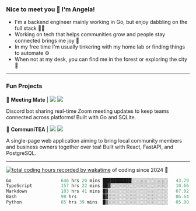 ### Nice to meet you 👋 I'm Angela!

- I'm a backend engineer mainly working in Go, but enjoy dabbling on the full stack 👩‍💻
- Working on tech that helps communities grow and people stay connected brings me joy 🤝
- In my free time I'm usually tinkering with my home lab or finding things to automate ⚙️
- When not at my desk, you can find me in the forest or exploring the city 🧋

---

### Fun Projects

👾 **Meeting Mate** | [![](https://img.shields.io/badge/Code-violet.svg?style=flat-square)](https://github.com/angelajfisher/meeting-mate) [![](https://img.shields.io/badge/Site-violet.svg?style=flat-square)](https://angelajfisher.com/projects/meeting-mate)

Discord bot sharing real-time Zoom meeting updates to keep teams connected across platforms! Built with Go and SQLite.

🍵 **CommuniTEA** | [![](https://img.shields.io/badge/Code-green.svg?style=flat-square)](https://gitlab.com/angelajfisher/communiTEA) [![](https://img.shields.io/badge/Demo-green.svg?style=flat-square)](https://angelajfisher.gitlab.io/communiTEA/)

A single-page web application aiming to bring local community members and business owners together over tea!  Built with React, FastAPI, and PostgreSQL.

---

<a href="https://wakatime.com/@018c1e94-8745-411f-aea1-f33be044d952"><img src="https://wakatime.com/badge/user/018c1e94-8745-411f-aea1-f33be044d952.svg?style=flat-square" alt="total coding hours recorded by wakatime" /></a> of coding since 2024 🌊<br>
<!--START_SECTION:waka-->

```go
Go                   646 hrs 20 mins ███████████░░░░░░░░░░░░░░   43.79 %
TypeScript           157 hrs 22 mins ██▓░░░░░░░░░░░░░░░░░░░░░░   10.66 %
Markdown             103 hrs 41 mins █▓░░░░░░░░░░░░░░░░░░░░░░░   07.02 %
Bash                 98 hrs          █▓░░░░░░░░░░░░░░░░░░░░░░░   06.64 %
Python               85 hrs 39 mins  █▒░░░░░░░░░░░░░░░░░░░░░░░   05.80 %
```

<!--END_SECTION:waka--> 
